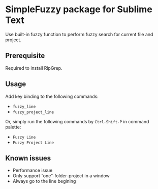 # SimpleFuzzy package for Sublime Text

Use built-in fuzzy function to perform fuzzy search for current file and project.

## Prerequisite

Required to install RipGrep.

## Usage

Add key binding to the following commands:

- `fuzzy_line`
- `fuzzy_project_line`

Or, simply run the following commands by `Ctrl-Shift-P` in command palette:

- `Fuzzy Line`
- `Fuzzy Project Line`

## Known issues

- Performance issue
- Only support “one”-folder-project in a window
- Always go to the line begining
